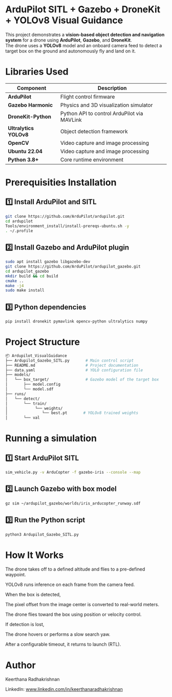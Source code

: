 # ArduPilot SITL + Gazebo + DroneKit + YOLOv8 Visual Guidance

This project demonstrates a **vision-based object detection and navigation system** for a drone using **ArduPilot**, **Gazebo**, and **DroneKit**.  
The drone uses a **YOLOv8** model and an onboard camera feed to detect a target box on the ground and autonomously fly and land on it.

# Libraries Used

| Component              | Description                                      |
| ---------------------- | ------------------------------------------------ |
| **ArduPilot**          | Flight control firmware                          |
| **Gazebo Harmonic**    | Physics and 3D visualization simulator           |
| **DroneKit-Python**    | Python API to control ArduPilot via MAVLink      |
| **Ultralytics YOLOv8** | Object detection framework                       |
| **OpenCV**             | Video capture and image processing               |
| **Ubuntu 22.04**       | Video capture and image processing               |
| **Python 3.8+**        | Core runtime environment                         |

# Prerequisities Installation

## 1️⃣ Install ArduPilot and SITL
```bash
git clone https://github.com/ArduPilot/ardupilot.git
cd ardupilot
Tools/environment_install/install-prereqs-ubuntu.sh -y
. ~/.profile
```

## 2️⃣ Install Gazebo and ArduPilot plugin
```bash
sudo apt install gazebo libgazebo-dev
git clone https://github.com/ArduPilot/ardupilot_gazebo.git
cd ardupilot_gazebo
mkdir build && cd build
cmake ..
make -j4
sudo make install
```

## 3️⃣ Python dependencies
```bash
pip install dronekit pymavlink opencv-python ultralytics numpy
```

# Project Structure
```bash
📦 Ardupilot_VisualGuidance
├── Ardupilot_Gazebo_SITL.py       # Main control script
├── README.md                      # Project documentation
├── data.yaml                      # YOLO configuration file
├── models/
│   └── box_target/                # Gazebo model of the target box
│       ├── model.config
│       └── model.sdf
├── runs/
│   └── detect/
│       └── train/
│            └── weights/
│               └── best.pt       # YOLOv8 trained weights
│       └── val  

```

# Running a simulation

## 1️⃣ Start ArduPilot SITL
```bash
sim_vehicle.py -v ArduCopter -f gazebo-iris --console --map
```

## 2️⃣ Launch Gazebo with box model
```bash
gz sim ~/ardupilot_gazebo/worlds/iris_arducopter_runway.sdf
```

## 3️⃣ Run the Python script
```bash
python3 Ardupilot_Gazebo_SITL.py
```

# How It Works

The drone takes off to a defined altitude and flies to a pre-defined waypoint.

YOLOv8 runs inference on each frame from the camera feed.

When the box is detected,

The pixel offset from the image center is converted to real-world meters.

The drone flies toward the box using position or velocity control.

If detection is lost,

The drone hovers or performs a slow search yaw.

After a configurable timeout, it returns to launch (RTL).

# Author

Keerthana Radhakrishnan

LinkedIn: www.linkedin.com/in/keerthanaradhakrishnan

